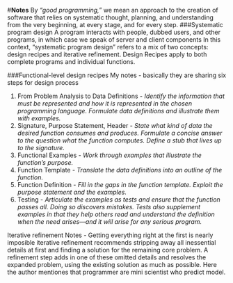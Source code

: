 #**Notes** 
By *“good programming,”* we mean an approach to the creation of software that relies on systematic thought, planning, and understanding from
the very beginning, at every stage, and for every step.
###Systematic program design
A program interacts with people, dubbed users, and other programs, in which case we speak of server and client components
In this context, “systematic program design” refers to a mix of two concepts: design recipes and iterative refinement.
Design Recipes apply to both complete programs and individual functions.

###Functional-level design recipes
My notes - basically they are sharing six steps for design process
1. From Problem Analysis to Data Definitions - *Identify the information that must be represented and how it is represented in the chosen programming language. Formulate data definitions and illustrate them with examples.*
2. Signature, Purpose Statement, Header - *State what kind of data the desired function consumes and produces. Formulate a concise answer to the question what the function computes. Define a stub that lives up to the signature.*
3. Functional Examples - *Work through examples that illustrate the function’s purpose.*
4. Function Template - *Translate the data definitions into an outline of the function.*
5. Function Definition - *Fill in the gaps in the function template. Exploit the purpose statement and the examples.*
6. Testing - *Articulate the examples as tests and ensure that the function passes all. Doing so discovers
mistakes. Tests also supplement examples in that they help others read and understand the
definition when the need arises—and it will arise for any serious program.*

Iterative refinement 
Notes - Getting everything right at the first is nearly imposible
iterative refinement
recommends stripping away all inessential details at first and finding a solution for the remaining core problem. A refinement step adds in one of these omitted details and resolves the expanded problem, using the existing solution as much as possible. Here the author mentiones that programmer are mini scientist who predict model.